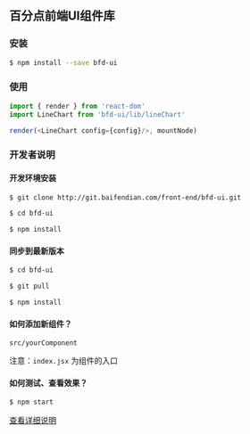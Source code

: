 ## 百分点前端UI组件库

### 安装

```sh
$ npm install --save bfd-ui
```

### 使用

```javascript
import { render } from 'react-dom'
import LineChart from 'bfd-ui/lib/lineChart'

render(<LineChart config={config}/>, mountNode)
```

### 开发者说明

#### 开发环境安装

```sh
$ git clone http://git.baifendian.com/front-end/bfd-ui.git

$ cd bfd-ui

$ npm install
```

#### 同步到最新版本

```sh
$ cd bfd-ui

$ git pull

$ npm install
```

#### 如何添加新组件？

`src/yourComponent`

注意：`index.jsx` 为组件的入口


#### 如何测试、查看效果？

```sh
$ npm start
```

[查看详细说明](site/README.md)